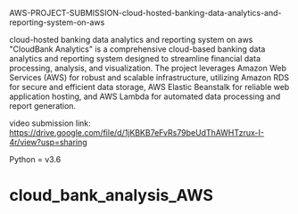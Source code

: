 AWS-PROJECT-SUBMISSION-cloud-hosted-banking-data-analytics-and-reporting-system-on-aws


cloud-hosted banking data analytics and reporting system on aws "CloudBank Analytics" is a comprehensive cloud-based banking data analytics and reporting system designed to streamline financial data processing, analysis, and visualization. The project leverages Amazon Web Services (AWS) for robust and scalable infrastructure, utilizing Amazon RDS for secure and efficient data storage, AWS Elastic Beanstalk for reliable web application hosting, and AWS Lambda for automated data processing and report generation.

video submission link: https://drive.google.com/file/d/1jKBKB7eFvRs79beUdThAWHTzrux-I-4r/view?usp=sharing

Python = v3.6
# cloud_bank_analysis_AWS
